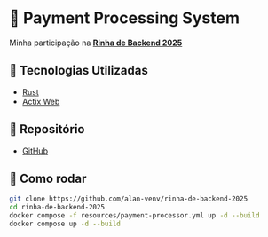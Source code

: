 # 🦀 Payment Processing System

Minha participação na [**Rinha de Backend 2025**](https://github.com/zanfranceschi/rinha-de-backend-2025)

## 🔨 Tecnologias Utilizadas

- [Rust](https://www.rust-lang.org/)
- [Actix Web](https://actix.rs/)

## 🚚 Repositório
- [GitHub](https://github.com/alan-venv/rinha-de-backend-2025)

## 🚀 Como rodar

```bash
git clone https://github.com/alan-venv/rinha-de-backend-2025
cd rinha-de-backend-2025
docker compose -f resources/payment-processor.yml up -d --build
docker compose up -d --build
```
